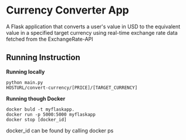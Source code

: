 # Currency Converter App
A Flask application that converts a user's value in USD to the equivalent value in a specified target currency using real-time exchange rate data fetched from the ExchangeRate-API

## Running Instruction

**Running locally**
```
python main.py
HOSTURL/convert-currency/[PRICE]/[TARGET_CURRENCY]
```

**Running though Docker**
```
docker buld -t myflaskapp.
docker run -p 5000:5000 myflaskapp
docker stop [docker_id]
```
docker_id can be found by calling docker ps